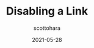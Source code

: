 ---
author: scottohara
date: 2021-05-28
permalink: false
tags:
  - css
  - accessibility
target_url: https://www.scottohara.me/blog/2021/05/28/disabled-links.html
title: Disabling a Link
---